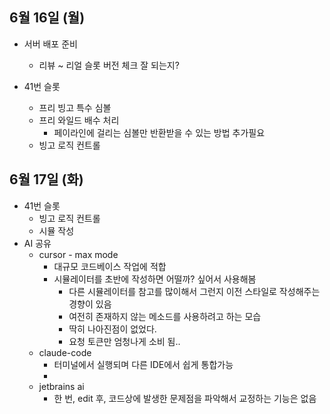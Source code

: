 
## 6월 16일 (월)

- 서버 배포 준비
	- 리뷰 ~ 리얼 슬롯 버전 체크 잘 되는지?

- 41번 슬롯
	- 프리 빙고 특수 심볼
	- 프리 와일드 배수 처리
		- 페이라인에 걸리는 심볼만 반환받을 수 있는 방법 추가필요
	- 빙고 로직 컨트롤


## 6월 17일 (화)

- 41번 슬롯
	- 빙고 로직 컨트롤
	- 시뮬 작성
- AI 공유
	- cursor - max mode
		- 대규모 코드베이스 작업에 적합
		- 시뮬레이터를 초반에 작성하면 어떨까? 싶어서 사용해봄
			- 다른 시뮬레이터를 참고를 많이해서 그런지 이전 스타일로 작성해주는 경향이 있음
			- 여전히 존재하지 않는 메소드를 사용하려고 하는 모습
			- 딱히 나아진점이 없었다.
			- 요청 토큰만 엄청나게 소비 됨..
	- claude-code
		- 터미널에서 실행되며 다른 IDE에서 쉽게 통합가능
		- 
	- jetbrains ai
		- 한 번, edit 후, 코드상에 발생한 문제점을 파악해서 교정하는 기능은 없음